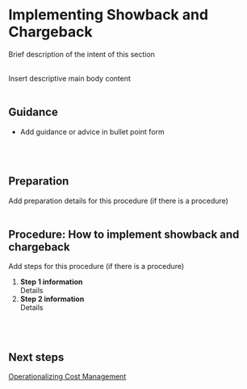 # Implementing Showback and Chargeback
Brief description of the intent of this section
<br />
<br />

Insert descriptive main body content
<br />
<br />

## Guidance
- Add guidance or advice in bullet point form
<br />
<br />

## Preparation
Add preparation details for this procedure (if there is a procedure)
<br />
<br />

## Procedure: How to implement showback and chargeback
Add steps for this procedure (if there is a procedure)  
1.  **Step 1 information**  
  Details  
2.   **Step 2 information**  
  Details
<br />
<br />

## Next steps
[Operationalizing Cost Management](https://github.com/alvarovitta/Cost-Management/blob/master/New-3.0-Operationalizing-Cost-Management.md)
